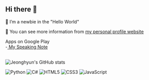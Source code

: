 ## Hi there 👋

🌱 I’m a newbie in the "Hello World"

🤔 You can see more information from <a href="https://kangaroo-eating-carrots.github.io/Profile-Website/" target="_blank">my personal profile website </a>
</br>

Apps on Google Play</br>
-<a href="https://play.google.com/store/apps/details?id=com.kangarooeatingcarrots.myspeakingnote.paid/" target="_blank"> My Speaking Note </a>
</br></br>

![Jeonghyun's GitHub stats](https://github-readme-stats.vercel.app/api?username=kangaroo-eating-carrots&theme=shadow_red&show_icons=true&rank_icon=github)

![Python](https://img.shields.io/badge/python-3670A0?style=for-the-badge&logo=python&logoColor=ffdd54)
![C#](https://img.shields.io/badge/c%23-%23239120.svg?style=for-the-badge&logo=csharp&logoColor=white)
![HTML5](https://img.shields.io/badge/html5-%23E34F26.svg?style=for-the-badge&logo=html5&logoColor=white)
![CSS3](https://img.shields.io/badge/css3-%231572B6.svg?style=for-the-badge&logo=css3&logoColor=white)
![JavaScript](https://img.shields.io/badge/javascript-%23323330.svg?style=for-the-badge&logo=javascript&logoColor=%23F7DF1E)
<!--
**kangaroo-eating-carrots/kangaroo-eating-carrots** is a ✨ _special_ ✨ repository because its `README.md` (this file) appears on your GitHub profile.

Here are some ideas to get you started:

- 🔭 I’m currently working on ...
- 🌱 I’m currently learning ...
- 👯 I’m looking to collaborate on ...
- 🤔 I’m looking for help with ...
- 💬 Ask me about ...
- 📫 How to reach me: ...
- 😄 Pronouns: ...
- ⚡ Fun fact: ...
-->

